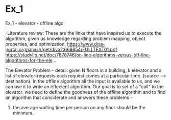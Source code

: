 # Ex_1
Ex_1 - elevator - offline algo

-Literature review:
These are the links that have inspired us to execute the algorithm, given us knowledge regarding problem mapping, object properties, and optimization.
https://www.diva-portal.org/smash/get/diva2:668654/FULLTEXT01.pdf
https://studylib.net/doc/7878746/on-line-algorithms-versus-off-line-algorithms-for-the-ele...

The Elevator Problem - 
detail: 
given N floors in a building, k elevator and a list of elevator-requests each request comes at a particular time. (source --> destination).
In the offline algorithm all the input is available to us, and we can use it to write an effecient algorithm.
Our goal is to set of a "call" to the elevator. we need to define the goodness of the offline algorithm and to find an algorithm that considerate and answers these problems - 
1. the average waiting time per person on any floor should be the minimum.

